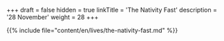 +++
draft = false
hidden = true
linkTitle = 'The Nativity Fast'
description = '28 November'
weight = 28
+++

{{% include file="content/en/lives/the-nativity-fast.md" %}}
